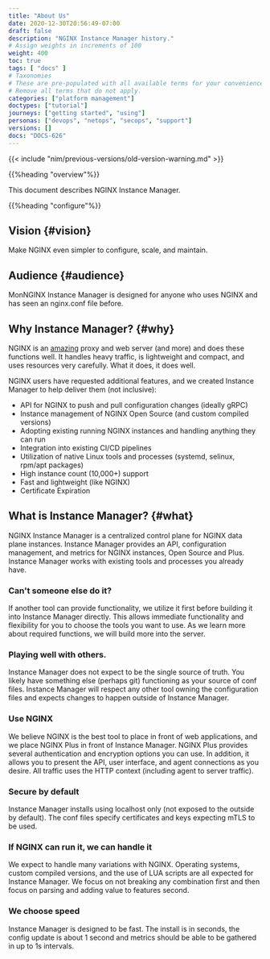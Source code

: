 ```yaml
---
title: "About Us"
date: 2020-12-30T20:56:49-07:00
draft: false
description: "NGINX Instance Manager history."
# Assign weights in increments of 100
weight: 400
toc: true
tags: [ "docs" ]
# Taxonomies
# These are pre-populated with all available terms for your convenience.
# Remove all terms that do not apply.
categories: ["platform management"]
doctypes: ["tutorial"]
journeys: ["getting started", "using"]
personas: ["devops", "netops", "secops", "support"]
versions: []
docs: "DOCS-626"
---
```


{{< include "nim/previous-versions/old-version-warning.md" >}}

{{%heading "overview"%}}

This document describes NGINX Instance Manager.

{{%heading "configure"%}}

## Vision {#vision}

Make NGINX even simpler to configure, scale, and maintain.

## Audience {#audience}

MonNGINX Instance Manager is designed for anyone who uses NGINX and has seen an nginx.conf file before.

## Why Instance Manager? {#why}

NGINX is an [amazing](https://www.nginx.com/resources/wiki/community/why_use_it/) proxy and web server (and more) and does these functions well. It handles heavy traffic, is lightweight and compact, and uses resources very carefully. What it does, it does well.

NGINX users have requested additional features, and we created Instance Manager to help deliver them (not inclusive):

- API for NGINX to push and pull configuration changes (ideally gRPC)
- Instance management of NGINX Open Source (and custom compiled versions)
- Adopting existing running NGINX instances and handling anything they can run
- Integration into existing CI/CD pipelines
- Utilization of native Linux tools and processes (systemd, selinux, rpm/apt packages)
- High instance count (10,000+) support
- Fast and lightweight (like NGINX)
- Certificate Expiration

## What is Instance Manager? {#what}

NGINX Instance Manager is a centralized control plane for NGINX data plane instances. Instance Manager provides an API, configuration management, and metrics for NGINX instances, Open Source and Plus. Instance Manager works with existing tools and processes you already have.

### Can't someone else do it?

If another tool can provide functionality, we utilize it first before building it into Instance Manager directly. This allows immediate functionality and flexibility for you to choose the tools you want to use. As we learn more about required functions, we will build more into the server.

### Playing well with others.

Instance Manager does not expect to be the single source of truth. You likely have something else (perhaps git) functioning as your source of conf files. Instance Manager will respect any other tool owning the configuration files and expects changes to happen outside of Instance Manager.

### Use NGINX

We believe NGINX is the best tool to place in front of web applications, and we place NGINX Plus in front of Instance Manager. NGINX Plus provides several authentication and encryption options you can use. In addition, it allows you to present the API, user interface, and agent connections as you desire. All traffic uses the HTTP context (including agent to server traffic).

### Secure by default

Instance Manager installs using localhost only (not exposed to the outside by default). The conf files specify certificates and keys expecting mTLS to be used.

### If NGINX can run it, we can handle it

We expect to handle many variations with NGINX. Operating systems, custom compiled versions, and the use of LUA scripts are all expected for Instance Manager. We focus on not breaking any combination first and then focus on parsing and adding value to features second.

### We choose speed

Instance Manager is designed to be fast. The install is in seconds, the config update is about 1 second and metrics should be able to be gathered in up to 1s intervals.
